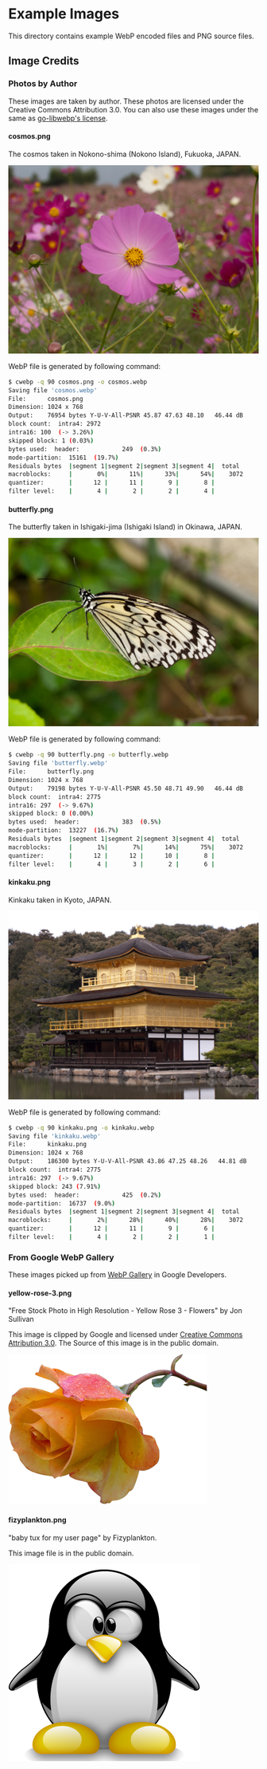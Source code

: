Example Images
==============

This directory contains example WebP encoded files and PNG source files.

## Image Credits

### Photos by Author

These images are taken by author.
These photos are licensed under the Creative Commons Attribution 3.0.
You can also use these images under the same as [go-libwebp's license](../LICENSE).

#### cosmos.png

The cosmos taken in Nokono-shima (Nokono Island), Fukuoka, JAPAN.

![cosmos.png](cosmos.png)

WebP file is generated by following command:

```sh
$ cwebp -q 90 cosmos.png -o cosmos.webp
Saving file 'cosmos.webp'
File:      cosmos.png
Dimension: 1024 x 768
Output:    76954 bytes Y-U-V-All-PSNR 45.87 47.63 48.10   46.44 dB
block count:  intra4: 2972
intra16: 100  (-> 3.26%)
skipped block: 1 (0.03%)
bytes used:  header:            249  (0.3%)
mode-partition:  15161  (19.7%)
Residuals bytes  |segment 1|segment 2|segment 3|segment 4|  total
macroblocks:     |       0%|      11%|      33%|      54%|    3072
quantizer:       |      12 |      11 |       9 |       8 |
filter level:    |       4 |       2 |       2 |       4 |
```

#### butterfly.png

The butterfly taken in Ishigaki-jima (Ishigaki Island) in Okinawa, JAPAN.

![butterfly.png](butterfly.png)

WebP file is generated by following command:

```sh
$ cwebp -q 90 butterfly.png -o butterfly.webp
Saving file 'butterfly.webp'
File:      butterfly.png
Dimension: 1024 x 768
Output:    79198 bytes Y-U-V-All-PSNR 45.50 48.71 49.90   46.44 dB
block count:  intra4: 2775
intra16: 297  (-> 9.67%)
skipped block: 0 (0.00%)
bytes used:  header:            383  (0.5%)
mode-partition:  13227  (16.7%)
Residuals bytes  |segment 1|segment 2|segment 3|segment 4|  total
macroblocks:     |       1%|       7%|      14%|      75%|    3072
quantizer:       |      12 |      12 |      10 |       8 |
filter level:    |       4 |       3 |       2 |       6 |
```

#### kinkaku.png

Kinkaku taken in Kyoto, JAPAN.

![kinkaku.png](kinkaku.png)

WebP file is generated by following command:

```sh
$ cwebp -q 90 kinkaku.png -o kinkaku.webp
Saving file 'kinkaku.webp'
File:      kinkaku.png
Dimension: 1024 x 768
Output:    186300 bytes Y-U-V-All-PSNR 43.86 47.25 48.26   44.81 dB
block count:  intra4: 2775
intra16: 297  (-> 9.67%)
skipped block: 243 (7.91%)
bytes used:  header:            425  (0.2%)
mode-partition:  16737  (9.0%)
Residuals bytes  |segment 1|segment 2|segment 3|segment 4|  total
macroblocks:     |       2%|      28%|      40%|      28%|    3072
quantizer:       |      12 |      11 |       9 |       6 |
filter level:    |       4 |       2 |       2 |       1 |
```

### From Google WebP Gallery

These images picked up from [WebP Gallery](https://developers.google.com/speed/webp/gallery) in Google Developers.

#### yellow-rose-3.png

"Free Stock Photo in High Resolution - Yellow Rose 3 - Flowers" by Jon Sullivan

This image is clipped by Google and licensed under [Creative Commons Attribution 3.0](https://creativecommons.org/licenses/by/3.0/). The Source of this image is in the public domain.

<div style="background:url('./checkerboard.png')">
<img title="yellow-rose-3.png" src="yellow-rose-3.png">
</div>

#### fizyplankton.png

"baby tux for my user page" by Fizyplankton.

This image file is in the public domain.

<div style="background:url('./checkerboard.png')">
<img title="fizyplankton.png" src="fizyplankton.png">
</div>
